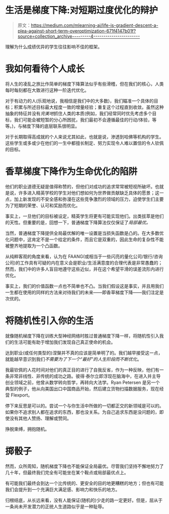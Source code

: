 # 生活是梯度下降:对短期过度优化的辩护

> 原文：<https://medium.com/mlearning-ai/life-is-gradient-descent-a-plea-against-short-term-overoptimization-671f4147b01f?source=collection_archive---------4----------------------->

理解为什么成绩优异的学生往往影响不佳的框架。

# 我如何看待个人成长

将人生的凌乱之旅比作简单的梯度下降算法似乎有些滑稽，但在我们的核心，人类每时每刻都在大致进行这种一阶迭代优化。

对于有动力的人(乐观地说，我相信是我们中的大多数)，我们瞄准一个具体的目标；积累与所述目标最大程度一致的增量经验；重复这个过程直到收敛。虽然这种抽象的特征并没有*完美地*抓住人类的本质(例如，我们经常同时优先考虑多个目标，我们可能会被短暂的分心所困扰，我们最初不会遵循最佳的行动/体验，等等。)，与梯度下降的底层联系很明显。

对于长期取得高成就的个人来说尤其如此，也就是说，渗透到哈佛等机构的学生。这些学生或多或少在他们的一生中都擅长制定、努力实现令人难以置信的令人钦佩的目标。

# 香草梯度下降作为生命优化的陷阱

他们的职业道德无疑是值得称赞的，但他们对成功的追求常常被短视所破坏。也就是说，许多进入精英学校的学生对他们想如何为世界做贡献缺乏具体的愿景；这一点，加上新发现的不安全感和弥漫在这些竞争激烈的领域的压力，迫使学生们主要为了短期的荣誉、认可和奖励而优化。

事实上，一旦他们的目标被设定，精英学生将更有可能实现他们。出类拔萃是他们的天性。但重要的是，回想一下，普通梯度下降算法仅仅保证了*局部最优。*

当然，普通梯度下降提供全局最优解的唯一设置是当损失函数是凸的。在大多数优化问题中，这肯定不是一个给定的条件，而且它是双重的，因此生命的复杂性不能被整齐地提取为一个凸函数。

从纯粹客观的角度来看，认为在 FAANG(或相当于一些闪亮的量化公司/银行/咨询公司)的工作具有可疑的内在意义会是职业/生活满意度的合理代表是非常愚蠢的；然而，我们中的许多人盲目地遵守这些近似，并在这个希望平滑的误差流形内进行优化。

事实上，我们的价值函数一点也不简单也不凸。当我们假设这是事实，并且用我们一生都在使用的同样的方法来对待我们的未来——即香草梯度下降——我们注定是次优的。

# 将随机性引入你的生活

就像随机梯度下降在训练大型神经网络时胜过普通梯度下降一样，将随机性引入我们的生活可能有助于增加我们发现自己真正使命的机会。

达到职业(或任何类型的)涅槃并不真的应该是简单明了的。我们越早接受这一点，就能越早意识到我们*不需要为了下一个“最好”的人生阶段而不断优化*。

我最钦佩的人花时间对他们的真正目的进行了自我反省，作为一种反映，他们有一条非常非线性、非传统的成功之路。彼得·泰尔立即浮现在脑海中，在进入并主导创业领域之前，他曾从数学转向哲学，再转向大法学。Ryan Petersen 是另一个典型的例子，他从向美国出口中国商品开始，然后建立货物扫描数据服务，现在经营 Flexport。

停下来反思是可以的。尝试一个与你生活中所做的一切都正交的新领域是可以的。如果你不追求别人都在追求的东西，那也没关系。为自己追求东西是没问题的，即使没有其他人赞扬、理解或赞同。

挣脱束缚，拥抱随机。

# 掷骰子

然而，众所周知，随机梯度下降也不能保证全局最优。尽管我们坚持不懈地努力了几十年，但最终我们完全有可能坐在某个鞍点或局部最优点上。

有可能我们最终会到达一个比传统的、更安全的目的地更糟糕的地方；但也有可能我们会提升到一个充满巨大满足感、影响力和快乐的地方。

归根结底，从长远来看，没有人能保证(随机的)少走的路一定更好。但是，屈从于一条尚未开发潜力的正统人生道路似乎是一种耻辱。